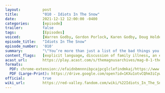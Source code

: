 ```yaml
---
layout:          post
title:           "010 - Idiots In The Snow"
date:            2021-12-12 12:00:00 -0400
categories:      [episode]
trailer:         false
tags:            [Episodes]
voiced:          [Warren Godby, Gordon Porlock, Karen Godby, Doug Holder, Switchboard 1, Tracy, Switchboard 2, Bio Science, Jenni, Voicemail]
episode_title:   "Idiots In The Snow"
episode_number:  '010'
summary:         "\"You’re more than just a list of the bad things you’ve done."
content_flags:   [explicit language, discussion of family illness, an explicit depiction of self harm - a character stabbing their own hand with a scalpel specifically to draw the attention of a group of people.]
acast_url:       https://play.acast.com/s/themagnusarchives/mag-0-1-the-magnus-archives-seed
formats: 
  PDF: chrome-extension://efaidnbmnnnibpcajpcglclefindmkaj/https://www.redvalleypod.com/uploads/1/3/0/2/130220429/rv_s02e04_-_transcript.pdf
  PDF (Large-Print): https://drive.google.com/open?id=1KXu1otvCQhm3iCywMoCS7nKVz0ZS-yZx
official:        true
wiki_url:        https://red-valley.fandom.com/wiki/%22Idiots_In_The_Snow%22
---
```

